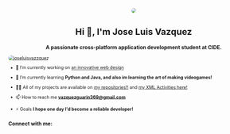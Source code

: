 
<svg fill="none" viewBox="0 0 800 400" width="800" height="400" xmlns="http://www.w3.org/2000/svg">
  <foreignObject width="100%" height="100%">
    <div xmlns="http://www.w3.org/1999/xhtml">
      <div align="center"> <img src="https://raw.githubusercontent.com/joseluisvazzquez/joseluisvazzquez/main/a4.gif"> </div>
<h1 align="center">Hi 👋, I'm Jose Luis Vazquez</h1>
<h3 align="center">A passionate cross-platform application development student at CIDE.</h3>
<p align="left"> <a href="https://github.com/ryo-ma/github-profile-trophy"><img src="https://github-profile-trophy.vercel.app/?username=joseluisvazzquez" alt="joseluisvazzquez" /></a> </p>

- 🔭 I’m currently working on [an innovative web design](https://joseluisvazzquez.github.io/LMarcas/Actividad20/index.html)

- 🌱 I’m currently learning **Python and Java, and also im learning the art of making videogames!**

- 👨‍💻 All of my projects are available on [my repositories!!](https://github.com/joseluisvazzquez?tab=repositories) and [my XML Activities here!](https://joseluisvazzquez.github.io/LMarcas/index.html)

- 📫 How to reach me **vazquezguarin369@gmail.com**

- ⚡ Goals **I hope one day I'd become a reliable developer!**

<h3 align="left">Connect with me:</h3>
<p align="left">
</p>

<h3 align="left">Languages and Tools:</h3>
<p align="left"> <a href="https://developer.android.com" target="_blank" rel="noreferrer"> <img src="https://raw.githubusercontent.com/devicons/devicon/master/icons/android/android-original-wordmark.svg" alt="android" width="40" height="40"/> </a> <a href="https://www.w3schools.com/css/" target="_blank" rel="noreferrer"> <img src="https://raw.githubusercontent.com/devicons/devicon/master/icons/css3/css3-original-wordmark.svg" alt="css3" width="40" height="40"/> </a> <a href="https://www.w3.org/html/" target="_blank" rel="noreferrer"> <img src="https://raw.githubusercontent.com/devicons/devicon/master/icons/html5/html5-original-wordmark.svg" alt="html5" width="40" height="40"/> </a> <a href="https://www.java.com" target="_blank" rel="noreferrer"> <img src="https://raw.githubusercontent.com/devicons/devicon/master/icons/java/java-original.svg" alt="java" width="40" height="40"/> </a> <a href="https://www.mysql.com/" target="_blank" rel="noreferrer"> <img src="https://raw.githubusercontent.com/devicons/devicon/master/icons/mysql/mysql-original-wordmark.svg" alt="mysql" width="40" height="40"/> </a> <a href="https://www.python.org" target="_blank" rel="noreferrer"> <img src="https://raw.githubusercontent.com/devicons/devicon/master/icons/python/python-original.svg" alt="python" width="40" height="40"/> </a> </p>

<p><img align="left" src="https://github-readme-stats.vercel.app/api/top-langs?username=joseluisvazzquez&show_icons=true&locale=en&layout=compact" alt="joseluisvazzquez" /></p>

<p>&nbsp;<img align="center" src="https://github-readme-stats.vercel.app/api?username=joseluisvazzquez&show_icons=true&locale=en" alt="joseluisvazzquez" /></p>
<style>
  img{
    border-radius: 30px;
  };
  
  
</style>
      
  </div>
  </foreignObject>
</svg>


